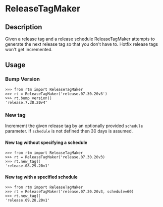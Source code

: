 # ReleaseTagMaker

## Description
Given a release tag and a release schedule ReleaseTagMaker attempts to generate the next release tag so that you don't have to. Hotfix release tags won't get incremented.

## Usage

### Bump Version

```
>>> from rtm import ReleaseTagMaker
>>> rt = ReleaseTagMaker('release.07.30.20v3')
>>> rt.bump_version()
'release.7.30.20v4'
```

### New tag
Incrememt the given release tag by an optionally provided `schedule` parameter. If `schedule` is not defined then 30 days is assumed.

#### New tag without specifying a schedule

```
>>> from rtm import ReleaseTagMaker
>>> rt = ReleaseTagMaker('release.07.30.20v3)
>>> rt.new_tag()
'release.08.29.20v1'
```

#### New tag with a specified schedule

```
>>> from rtm import ReleaseTagMaker
>>> rt = ReleaseTagMaker('release.07.30.20v3, schedule=60)
>>> rt.new_tag()
'release.09.28.20v1'
```


